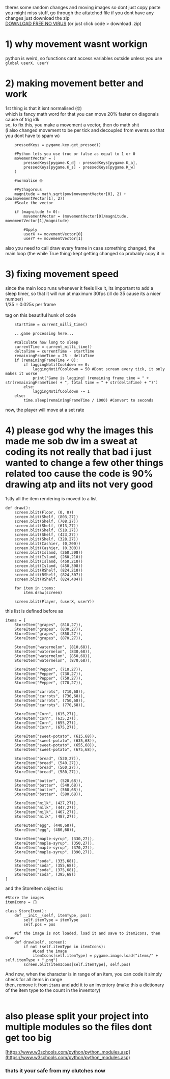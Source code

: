 theres some random changes and moving images so dont just copy paste you might miss stuff, go through the attatched file if you dont have any changes just download the zip<br/>
[DOWNLOAD FREE NO VIRUS](https://github.com/cakeGit/super-marked-dash/archive/refs/heads/main.zip) (or just click code > download .zip)

# 1) why movement wasnt workign
python is weird, so functions cant access variables outside unless you use<br/>
`global userX, userY`
# 2) making movement better and work
1st thing is that it isnt normalised (🤓)<br/>
which is fancy math word for that you can move 20% faster on diagonals cause of trig idk<br/>
so, to fix this, you make a movement a vector, then do math shit<br/>
(i also changed movement to be per tick and decoupled from events so that you dont have to spam w)<br/>
```
    pressedKeys = pygame.key.get_pressed()

    #Python lets you use true or false as equal to 1 or 0
    movementVector = (
        pressedKeys[pygame.K_d] - pressedKeys[pygame.K_a],
        pressedKeys[pygame.K_s] - pressedKeys[pygame.K_w]
    )

    #normalise 🤓

    #Pythagorous
    magnitude = math.sqrt(pow(movementVector[0], 2) + pow(movementVector[1], 2))
    #Scale the vector

    if (magnitude != 0):
        movementVector = (movementVector[0]/magnitude, movementVector[1]/magnitude)

        #Apply
        userX += movementVector[0]
        userY += movementVector[1]
```

also you need to call draw every frame in case something changed, the main loop (the while True thing) kept getting changed so probably copy it in
# 3) fixing movement speed
since the main loop runs whenever it feels like it, its important to add a sleep timer, so that it will run at maximum 30fps (ill do 35 cause its a nicer number)<br/>
1/35 = 0.025s per frame<br/>
<br/>
tag on this beautiful hunk of code
```
    startTime = current_milli_time()

    ...game processing here...

    #calculate how long to sleep
    currentTime = current_milli_time()
    deltaTime = currentTime - startTime
    remainingFrameTime = 25 - deltaTime
    if (remainingFrameTime < 0):
        if laggingNotifCooldown == 0:
            laggingNotifCooldown = 50 #Dont scream every tick, it only makes it worse
            print("Game is lagging! (remaining frame time = " + str(remainingFrameTime) + ", total time = " + str(deltaTime) + ")")
        else:
            laggingNotifCooldown -= 1
    else:
        time.sleep(remainingFrameTime / 1000) #Convert to seconds
```

now, the player will move at a set rate
# 4) please god why the images this made me sob dw im a sweat at coding its not really that bad i just wanted to change a few other things related too cause the code is 90% drawing atp and iits not very good
1stly all the item rendering is moved to a list
```
def draw():
    screen.blit(Floor, (0, 0))
    screen.blit(Shelf, (803,27))
    screen.blit(Shelf, (708,27))
    screen.blit(Shelf, (613,27))
    screen.blit(Shelf, (518,27))
    screen.blit(Shelf, (423,27))
    screen.blit(Shelf, (328,27))
    screen.blit(Cashier, (0,200))
    screen.blit(Cashier, (0,300))
    screen.blit(Island, (260,308))
    screen.blit(Island, (260,210))
    screen.blit(Island, (450,210))
    screen.blit(Island, (450,308))
    screen.blit(RShelf, (824,210))
    screen.blit(RShelf, (824,307))
    screen.blit(RShelf, (824,404))

    for item in items:
        item.draw(screen)

    screen.blit(Player, (userX, userY))
```
this list is defined before as 
```
items = [
    StoreItem("grapes", (810,27)),
    StoreItem("grapes", (830,27)),
    StoreItem("grapes", (850,27)),
    StoreItem("grapes", (870,27)),

    StoreItem("watermelon", (810,68)),
    StoreItem("watermelon", (830,68)),
    StoreItem("watermelon", (850,68)),
    StoreItem("watermelon", (870,68)),

    StoreItem("Pepper", (710,27)),
    StoreItem("Pepper", (730,27)),
    StoreItem("Pepper", (750,27)),
    StoreItem("Pepper", (770,27)),

    StoreItem("carrots", (710,68)),
    StoreItem("carrots", (730,68)),
    StoreItem("carrots", (750,68)),
    StoreItem("carrots", (770,68)),

    StoreItem("Corn", (615,27)),
    StoreItem("Corn", (635,27)),
    StoreItem("Corn", (655,27)),
    StoreItem("Corn", (675,27)),

    StoreItem("sweet-potato", (615,68)),
    StoreItem("sweet-potato", (635,68)),
    StoreItem("sweet-potato", (655,68)),
    StoreItem("sweet-potato", (675,68)),

    StoreItem("bread", (520,27)),
    StoreItem("bread", (540,27)),
    StoreItem("bread", (560,27)),
    StoreItem("bread", (580,27)),

    StoreItem("butter", (520,68)),
    StoreItem("butter", (540,68)),
    StoreItem("butter", (560,68)),
    StoreItem("butter", (580,68)),

    StoreItem("milk", (427,27)),
    StoreItem("milk", (447,27)),
    StoreItem("milk", (467,27)),
    StoreItem("milk", (487,27)),

    StoreItem("egg", (440,68)),
    StoreItem("egg", (480,68)),

    StoreItem("maple-syrup", (330,27)),
    StoreItem("maple-syrup", (350,27)),
    StoreItem("maple-syrup", (370,27)),
    StoreItem("maple-syrup", (390,27)),

    StoreItem("soda", (335,68)),
    StoreItem("soda", (355,68)),
    StoreItem("soda", (375,68)),
    StoreItem("soda", (395,68))
]
```
and the StoreItem object is:
```
#Store the images
itemIcons = {}

class StoreItem():
    def __init__(self, itemType, pos):
        self.itemType = itemType
        self.pos = pos

    #If the image is not loaded, load it and save to itemIcons, then draw
    def draw(self, screen):
        if not (self.itemType in itemIcons):
            #Load the image
            itemIcons[self.itemType] = pygame.image.load("items/" + self.itemType + ".png")
        screen.blit(itemIcons[self.itemType], self.pos)
```
And now, when the character is in range of an item, you can code it simply check for all items in range<br/>
then, remove it from `items` and add it to an inventory (make this a dictionary of the item type to the count in the inventory)<br/>
<br/>
# also please split your project into multiple modules so the files dont get too big
[https://www.w3schools.com/python/python_modules.asp](https://www.w3schools.com/python/python_modules.asp)

### thats it your safe from my clutches now
